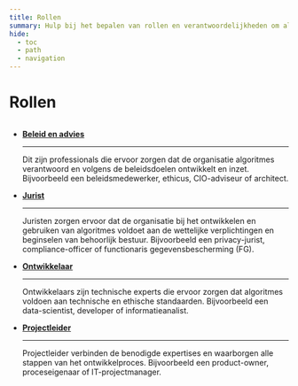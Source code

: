 ```yaml
---
title: Rollen
summary: Hulp bij het bepalen van rollen en verantwoordelijkheden om als overheid verantwoordelijk om te gaan met algoritmes.
hide:
  - toc
  - path
  - navigation
---
```


# Rollen

<div style="margin-top:32px;" class="grid cards" markdown>

-  [__Beleid en advies__](beleid-en-advies.md)

    ---

    Dit zijn professionals die ervoor zorgen dat de organisatie algoritmes verantwoord en volgens de beleidsdoelen ontwikkelt en inzet. Bijvoorbeeld een beleidsmedewerker, ethicus, CIO-adviseur of architect.


-   [__Jurist__](jurist.md)
    
    ---

    Juristen zorgen ervoor dat de organisatie bij het ontwikkelen en gebruiken van algoritmes voldoet aan de wettelijke verplichtingen en beginselen van behoorlijk bestuur. Bijvoorbeeld een privacy-jurist, compliance-officer of functionaris gegevensbescherming (FG). 

-   [__Ontwikkelaar__](ontwikkelaar.md)

    ---

    Ontwikkelaars zijn technische experts die ervoor zorgen dat algoritmes voldoen aan technische en ethische standaarden. Bijvoorbeeld een data-scientist, developer of informatieanalist.

-   [__Projectleider__](projectleider.md)

    ---

    Projectleider verbinden de benodigde expertises en waarborgen alle stappen van het ontwikkelproces. Bijvoorbeeld een product-owner, proceseigenaar of IT-projectmanager.


</div>
